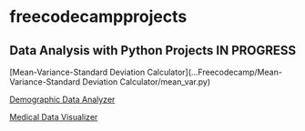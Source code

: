 # freecodecampprojects

## Data Analysis with Python Projects IN PROGRESS
[Mean-Variance-Standard Deviation Calculator](...Freecodecamp/Mean-Variance-Standard Deviation Calculator/mean_var.py)


[Demographic Data Analyzer](demographic_data.py)


[Medical Data Visualizer](medical_data.py)
